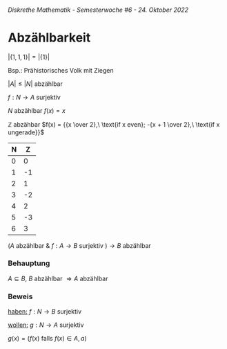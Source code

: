 ###### Diskrethe Mathematik - Semesterwoche #6 - 24. Oktober 2022

# Abzählbarkeit

$|\{1,1,1\}| = |\{1\}|$

Bsp.: Prähistorisches Volk mit Ziegen

$|A| \leq |N|$ abzählbar

$f: N \to A$ surjektiv

$N$ abzählbar $f(x) = x$

$\mathbb{Z}$ abzähbar $f(x) = {{x \over 2},\ \text{if x even}; -{x + 1 \over 2},\ \text{if x ungerade}}$

|N|Z|
|-|-|
|0|0|
|1|-1|
|2|1|
|3|-2|
|4|2|
|5|-3|
|6|3|

$(A$ abzählbar & $f: A \to B$ surjektiv $) \to B$ abzählbar

### Behauptung

$A \subseteq B$, $B$ abzählbar $\Rightarrow A$ abzählbar

### Beweis

<ins>haben:</ins> $f: N \to B \text{ surjektiv}$

<ins>wollen:</ins> $g: N \to A \text{ surjektiv}$

$g(x) = (f(x) \text{ falls } f(x) \in A, a)$
